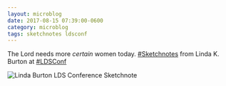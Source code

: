 ```yaml
---
layout: microblog
date: 2017-08-15 07:39:00-0600
category: microblog
tags: sketchnotes ldsconf
---
```

The Lord needs more _certain_ women today. [#Sketchnotes](/tags/sketchnotes) from Linda K. Burton at [#LDSConf](/tags/ldsconf)

![Linda Burton LDS Conference Sketchnote](/images/microblog/201708150739.jpg)
